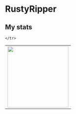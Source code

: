 # RustyRipper
## My stats
<table>
    <tr>
         <td valign="top">
            <img src="https://github-readme-stats.vercel.app/api/top-langs/?username=RustyRipper&langs_count=25&layout=compact&show_icons=true&icon_color=0096ff&theme=tokyonight" height="200" />
        </td>
       
    </tr>
</table>

